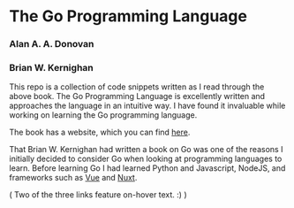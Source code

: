 # The Go Programming Language

### Alan A. A. Donovan

### Brian W. Kernighan

This repo is a collection of code snippets written as I read through the above book. The Go Programming Language is excellently written and approaches the language in an intuitive way. I have found it invaluable while working on learning the Go programming language.

The book has a website, which you can find [here](https://www.gopl.io/ "The Go Programming Language, by Alan A. A. Donovan and Brian W. Kernighan").

That Brian W. Kernighan had written a book on Go was one of the reasons I initially decided to consider Go when looking at programming languages to learn. Before learning Go I had learned Python and Javascript, NodeJS, and frameworks such as [Vue](https://vuejs.org/) and [Nuxt](https://nuxtjs.org/ "A framework for Vue which supports SSR among other things.").

( Two of the three links feature on-hover text. :) )